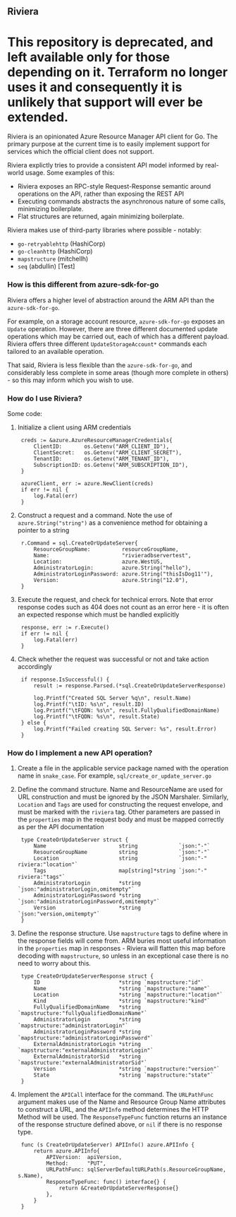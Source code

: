 ## Riviera

# This repository is deprecated, and left available only for those depending on it. Terraform no longer uses it and consequently it is unlikely that support will ever be extended.

Riviera is an opinionated Azure Resource Manager API client for Go. The primary purpose at the current time is to easily implement support for services which the official client does not support.

Riviera explictly tries to provide a consistent API model informed by real-world usage. Some examples of this:

- Riviera exposes an RPC-style Request-Response semantic around operations on the API, rather than exposing the REST API
- Executing commands abstracts the asynchronous nature of some calls, minimizing boilerplate.
- Flat structures are returned, again minimizing boilerplate.

Riviera makes use of third-party libraries where possible - notably:
- `go-retryablehttp` (HashiCorp)
- `go-cleanhttp` (HashiCorp)
- `mapstructure` (mitchellh)
- `seq` (abdullin) [Test]

### How is this different from azure-sdk-for-go

Riviera offers a higher level of abstraction around the ARM API than the `azure-sdk-for-go`.

For example, on a storage account resource, `azure-sdk-for-go` exposes an `Update` operation. However, there are three different documented update operations which may be carried out, each of which has a different payload. Riviera offers three different `UpdateStorageAccount*` commands each tailored to an available operation.

That said, Riviera is less flexible than the `azure-sdk-for-go`, and considerably less complete in some areas (though more complete in others) - so this may inform which you wish to use.

### How do I use Riviera?

Some code:

1. Initialize a client using ARM credentials

        creds := &azure.AzureResourceManagerCredentials{
            ClientID:       os.Getenv("ARM_CLIENT_ID"),
            ClientSecret:   os.Getenv("ARM_CLIENT_SECRET"),
            TenantID:       os.Getenv("ARM_TENANT_ID"),
            SubscriptionID: os.Getenv("ARM_SUBSCRIPTION_ID"),
        }

        azureClient, err := azure.NewClient(creds)
        if err != nil {
            log.Fatal(err)
        }

1. Construct a request and a command. Note the use of `azure.String("string")` as a convenience method for obtaining a pointer to a string

        r.Command = sql.CreateOrUpdateServer{
            ResourceGroupName:          resourceGroupName,
            Name:                       "rivieradbservertest",
            Location:                   azure.WestUS,
            AdministratorLogin:         azure.String("hello"),
            AdministratorLoginPassword: azure.String("thisIsDog11'"),
            Version:                    azure.String("12.0"),
        }

1. Execute the request, and check for technical errors. Note that error response codes such as 404 does not count as an error here - it is often an expected response which must be handled explicitly

        response, err := r.Execute()
        if err != nil {
            log.Fatal(err)
        }

1. Check whether the request was successful or not and take action accordingly

        if response.IsSuccessful() {
            result := response.Parsed.(*sql.CreateOrUpdateServerResponse)

            log.Printf("Created SQL Server %q\n", result.Name)
            log.Printf("\tID: %s\n", result.ID)
            log.Printf("\tFQDN: %s\n", result.FullyQualifiedDomainName)
            log.Printf("\tFQDN: %s\n", result.State)
        } else {
            log.Printf("Failed creating SQL Server: %s", result.Error)
        }

### How do I implement a new API operation?

1. Create a file in the applicable service package named with the operation name in `snake_case`. For example, `sql/create_or_update_server.go`

1. Define the command structure. Name and ResourceName are used for URL construction and must be ignored by the JSON Marshaler. Similarly, `Location` and `Tags` are used for constructing the request envelope, and must be marked with the `riviera` tag. Other parameters are passed in the `properties` map in the request body and must be mapped correctly as per the API documentation
        
        type CreateOrUpdateServer struct {
            Name                       string             `json:"-"`
            ResourceGroupName          string             `json:"-"`
            Location                   string             `json:"-" riviera:"location"`
            Tags                       map[string]*string `json:"-" riviera:"tags"`
            AdministratorLogin         *string            `json:"administratorLogin,omitempty"`
            AdministratorLoginPassword *string            `json:"administratorLoginPassword,omitempty"`
            Version                    *string            `json:"version,omitempty"`
        }

1. Define the response structure. Use `mapstructure` tags to define where in the response fields will come from. ARM buries most useful information in the `properties` map in responses - Riviera will flatten this map before decoding with `mapstructure`, so unless in an exceptional case there is no need to worry about this.

        type CreateOrUpdateServerResponse struct {
            ID                         *string `mapstructure:"id"`
            Name                       *string `mapstructure:"name"`
            Location                   *string `mapstructure:"location"`
            Kind                       *string `mapstructure:"kind"`
            FullyQualifiedDomainName   *string `mapstructure:"fullyQualifiedDomainName"`
            AdministratorLogin         *string `mapstructure:"administratorLogin"`
            AdministratorLoginPassword *string `mapstructure:"administratorLoginPassword"`
            ExternalAdministratorLogin *string `mapstructure:"externalAdministratorLogin"`
            ExternalAdministratorSid   *string `mapstructure:"externalAdministratorSid"`
            Version                    *string `mapstructure:"version"`
            State                      *string `mapstructure:"state"`
        }

1. Implement the `APICall` interface for the command. The `URLPathFunc` argument makes use of the Name and Resource Group Name attributes to construct a URL, and the `APIInfo` method determines the HTTP Method will be used. The `ResponseTypeFunc` function returns an instance of the response structure defined above, or `nil` if there is no response type.

        func (s CreateOrUpdateServer) APIInfo() azure.APIInfo {
            return azure.APIInfo{
                APIVersion:  apiVersion,
                Method:      "PUT",
                URLPathFunc: sqlServerDefaultURLPath(s.ResourceGroupName, s.Name),
                ResponseTypeFunc: func() interface{} {
                    return &CreateOrUpdateServerResponse{}
                },
            }
        }
